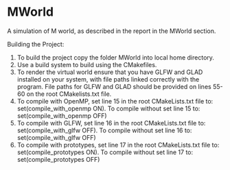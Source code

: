 # MWorld  
A simulation of M world, as described in the report in the MWorld section.

Building the Project:
1) To build the project copy the folder MWorld into local home directory.
2) Use a build system to build using the CMakefiles.
3) To render the virtual world ensure that you have GLFW and GLAD installed on your system, with file paths linked correctly with the program. File paths for GLFW and GLAD should be provided on lines 55-60 on the root CMakelists.txt file.
4) To compile with OpenMP, set line 15 in the root CMakeLists.txt file to: set(compile_with_openmp ON). To compile without set line 15 to: set(compile_with_openmp OFF)
5) To compile with GLFW, set line 16 in the root CMakeLists.txt file to: set(compile_with_glfw OFF). To compile without set line 16 to: set(compile_with_glfw OFF)
6) To compile with prototypes, set line 17 in the root CMakeLists.txt file to: set(compile_prototypes ON). To compile without set line 17 to: set(compile_prototypes OFF)
